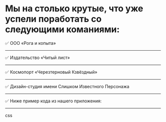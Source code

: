 Мы на столько крутые, что уже успели поработать со следующими команиями:
=========================================================================
:white_check_mark: ООО «Рога и копыта» 
***
:white_check_mark: Издательство «Читый лист»
***
:white_check_mark: Космопорт «Черезтерновый Кзвёздный»
***
:white_check_mark: Дизайн-студия имени Слишком Известного Персонажа
***
:white_check_mark: Ниже пример кода из нашего приложения:
***
css
    <style> 
    .selector * {
        font-family: "Awesome", Arial, sans-serif;
        color: red;
    }
    </style>